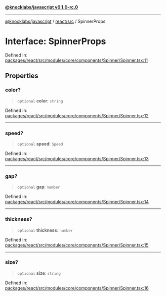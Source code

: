 [**@knocklabs/javascript v0.1.0-rc.0**](../../../README.md)

***

[@knocklabs/javascript](../../../modules.md) / [react/src](../README.md) / SpinnerProps

# Interface: SpinnerProps

Defined in: [packages/react/src/modules/core/components/Spinner/Spinner.tsx:11](https://github.com/knocklabs/javascript/blob/main/packages/react/src/modules/core/components/Spinner/Spinner.tsx#L11)

## Properties

### color?

> `optional` **color**: `string`

Defined in: [packages/react/src/modules/core/components/Spinner/Spinner.tsx:12](https://github.com/knocklabs/javascript/blob/main/packages/react/src/modules/core/components/Spinner/Spinner.tsx#L12)

***

### speed?

> `optional` **speed**: `Speed`

Defined in: [packages/react/src/modules/core/components/Spinner/Spinner.tsx:13](https://github.com/knocklabs/javascript/blob/main/packages/react/src/modules/core/components/Spinner/Spinner.tsx#L13)

***

### gap?

> `optional` **gap**: `number`

Defined in: [packages/react/src/modules/core/components/Spinner/Spinner.tsx:14](https://github.com/knocklabs/javascript/blob/main/packages/react/src/modules/core/components/Spinner/Spinner.tsx#L14)

***

### thickness?

> `optional` **thickness**: `number`

Defined in: [packages/react/src/modules/core/components/Spinner/Spinner.tsx:15](https://github.com/knocklabs/javascript/blob/main/packages/react/src/modules/core/components/Spinner/Spinner.tsx#L15)

***

### size?

> `optional` **size**: `string`

Defined in: [packages/react/src/modules/core/components/Spinner/Spinner.tsx:16](https://github.com/knocklabs/javascript/blob/main/packages/react/src/modules/core/components/Spinner/Spinner.tsx#L16)
